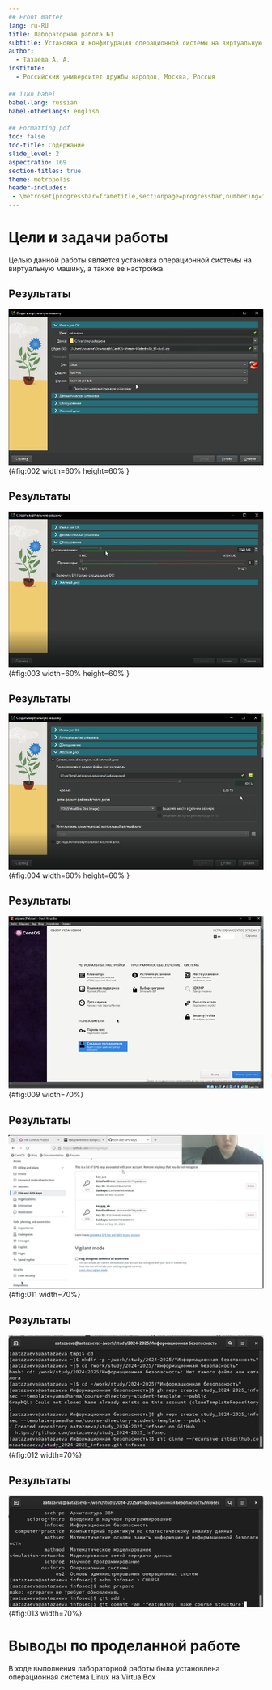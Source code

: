 ```yaml
---
## Front matter
lang: ru-RU
title: Лабораторная работа №1
subtitle: Установка и конфигурация операционной системы на виртуальную машину
author:
  - Тазаева А. А.
institute:
  - Российский университет дружбы народов, Москва, Россия

## i18n babel
babel-lang: russian
babel-otherlangs: english

## Formatting pdf
toc: false
toc-title: Содержание
slide_level: 2
aspectratio: 169
section-titles: true
theme: metropolis
header-includes:
 - \metroset{progressbar=frametitle,sectionpage=progressbar,numbering=fraction}
---
```


# Цели и задачи работы

Целью данной работы является установка операционной системы на виртуальную машину, а также ее настройка.

## Результаты

![Настройки виртуальной машины. Имя и тип ОС](image/2.png){#fig:002 width=60% height=60% }

## Результаты

![Настройки виртуальной машины. Оборудование](image/3.png){#fig:003 width=60% height=60% }

## Результаты

![Настройки виртуальной машины. Жёсткий диск](image/4.png){#fig:004 width=60% height=60% }

## Результаты

![Установка ОС. Выбранные настройки](image/9.png){#fig:009 width=70%}

## Результаты

![Добавление PGP ключа в GitHub](image/11.png){#fig:011 width=70%}

## Результаты

![Создание репозитория курса](image/12.png){#fig:012 width=70%}

## Результаты

![Создание необходимых каталогов](image/13.png){#fig:013 width=70%}


# Выводы по проделанной работе

В ходе выполнения лабораторной работы была установлена операционная система Linux на VirtualBox


